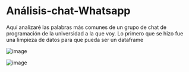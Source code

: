 # Análisis-chat-Whatsapp
Aquí analizaré las palabras más comunes de un grupo de chat de programación de la universidad a la que voy.
Lo primero que se hizo fue una limpieza de datos para que pueda ser un dataframe

![image](https://github.com/ClauRozasG/Analisis-chat-Whatsapp/assets/89096127/0314591b-bc64-4328-98ee-c13c935d9957)

![image](https://github.com/ClauRozasG/Analisis-chat-Whatsapp/assets/89096127/cbe7083c-48d6-48bf-800f-033bf0d9274b)

